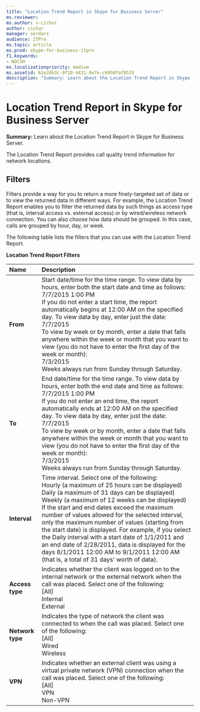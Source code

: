 ```yaml
---
title: "Location Trend Report in Skype for Business Server"
ms.reviewer: 
ms.author: v-cichur
author: cichur
manager: serdars
audience: ITPro
ms.topic: article
ms.prod: skype-for-business-itpro
f1.keywords:
- NOCSH
ms.localizationpriority: medium
ms.assetid: 61e2db3c-9f10-4411-8e7e-c6950faf8533
description: "Summary: Learn about the Location Trend Report in Skype for Business Server."
---
```


# Location Trend Report in Skype for Business Server
 
**Summary:** Learn about the Location Trend Report in Skype for Business Server.
  
The Location Trend Report provides call quality trend information for network locations.
  
## Filters

Filters provide a way for you to return a more finely-targeted set of data or to view the returned data in different ways. For example, the Location Trend Report enables you to filter the returned data by such things as access type (that is, interval access vs. external access) or by wired/wireless network connection. You can also choose how data should be grouped. In this case, calls are grouped by hour, day, or week.
  
The following table lists the filters that you can use with the Location Trend Report. 
  
**Location Trend Report Filters**

|**Name**|**Description**|
|:-----|:-----|
|**From** <br/> |Start date/time for the time range. To view data by hours, enter both the start date and time as follows:  <br/> 7/7/2015 1:00 PM  <br/> If you do not enter a start time, the report automatically begins at 12:00 AM on the specified day. To view data by day, enter just the date:  <br/> 7/7/2015  <br/> To view by week or by month, enter a date that falls anywhere within the week or month that you want to view (you do not have to enter the first day of the week or month):  <br/> 7/3/2015  <br/> Weeks always run from Sunday through Saturday.  <br/> |
|**To** <br/> |End date/time for the time range. To view data by hours, enter both the end date and time as follows:  <br/> 7/7/2015 1:00 PM  <br/> If you do not enter an end time, the report automatically ends at 12:00 AM on the specified day. To view data by day, enter just the date:  <br/> 7/7/2015  <br/> To view by week or by month, enter a date that falls anywhere within the week or month that you want to view (you do not have to enter the first day of the week or month):  <br/> 7/3/2015  <br/> Weeks always run from Sunday through Saturday.  <br/> |
|**Interval** <br/> | Time interval. Select one of the following: <br/>  Hourly (a maximum of 25 hours can be displayed) <br/>  Daily (a maximum of 31 days can be displayed) <br/>  Weekly (a maximum of 12 weeks can be displayed) <br/>  If the start and end dates exceed the maximum number of values allowed for the selected interval, only the maximum number of values (starting from the start date) is displayed. For example, if you select the Daily interval with a start date of 1/1/2011 and an end date of 2/28/2011, data is displayed for the days 8/1/2011 12:00 AM to 9/1/2011 12:00 AM (that is, a total of 31 days' worth of data). <br/> |
|**Access type** <br/> | Indicates whether the client was logged on to the internal network or the external network when the call was placed. Select one of the following: <br/>  [All] <br/>  Internal <br/>  External <br/> |
|**Network type** <br/> | Indicates the type of network the client was connected to when the call was placed. Select one of the following: <br/>  [All] <br/>  Wired <br/>  Wireless <br/> |
|**VPN** <br/> | Indicates whether an external client was using a virtual private network (VPN) connection when the call was placed. Select one of the following: <br/>  [All] <br/>  VPN <br/>  Non-VPN <br/> |
   

